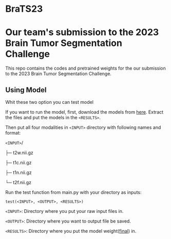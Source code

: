 # BraTS23

# Our team's submission to the 2023 Brain Tumor Segmentation Challenge

This repo contains the codes and pretrained weights for the our submission to the 2023 Brain Tumor Segmentation Challenge.

## Using Model
Whit these two option you can test model

If you want to run the model, first, download the models from [here](https://drive.google.com/file/d/1wsxlOdcL0Gjw8k9ZUt4-x-V1EqnOp0SJ/view?usp=share_link). Extract the files and put the models in the `<RESULTS>`.

Then put all four modalities in `<INPUT>` directory with following names and format:

`<INPUT>`/

  ├─ t2w.nii.gz
  
  ├─ t1c.nii.gz
  
  ├─ t1n.nii.gz
  
  └─ t2f.nii.gz

Run the test function from main.py with your directory as inputs:

```test(<INPUT>, <OUTPUT>, <RESULTS>)```

`<INPUT>`: Directory where you put your raw input files in.

`<OUTPUT>`: Directory where you want to output file be saved.

`<RESULTS>`: Directory where you put the model weight([final](https://drive.google.com/file/d/1wsxlOdcL0Gjw8k9ZUt4-x-V1EqnOp0SJ/view?usp=share_link)) in.
